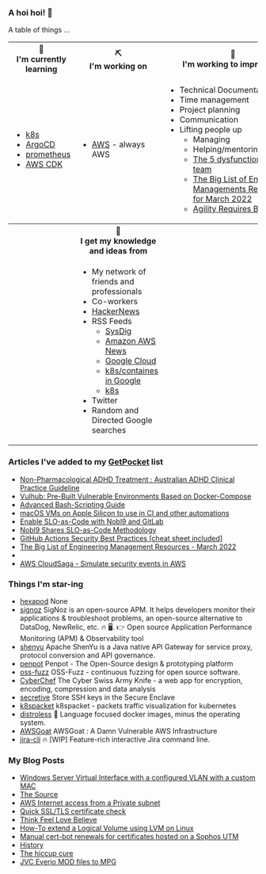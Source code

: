 ### A hoi hoi! 👋

A table of things ...

<table>
    <tr>
        <th>🌱<br/>I'm currently learning</th>
        <th>⛏<br/> I'm working on</th>
        <th>🚧<br/>I'm working to improve on</th>
    </tr>
    <tr>
        <td>
            <ul>
                <li><a href="https://kubernetes.io/">k8s</a></li>
                <li><a href="https://argoproj.github.io/">ArgoCD</a></li>
                <li><a href="https://prometheus.io/">prometheus</a></li>
                <li><a href="https://aws.amazon.com/cdk/">AWS CDK</a></li>
            </ul>
        </td>
        <td>
            <ul>
                <li><a href="https://aws.amazon.com/">AWS</a> - always AWS</li>
            </ul>
        </td>
        <td>
            <ul>
                <li>Technical Documentation</li>
                <li>Time management</li>
                <li>Project planning</li>
                <li>Communication</li>
                <li>Lifting people up
                    <ul>
                      <li>Managing</li>
                      <li>Helping/mentoring/coaching</li>
                      <li><a href="https://valid.com/5-dysfunctions-of-a-team/">The 5 dysfunctions of a team</a></li>
                      <li><a href="https://practicallyleading.dev/the-big-list-of-engineering-management-resources-march-2022">The Big List of Engineering Managements Resources - for March 2022</a></li>
                      <li><a href="https://www.industriallogic.com/blog/agility-requires-balance/">Agility Requires Balance</a></li>
                    </ul>
                </li>
            </ul>
        </td>
    </tr>
    <tr>
        <th>&nbsp;</th>
        <th>🏫<br/>I get my knowledge and ideas from</th>
        <th>&nbsp;</th>
    </tr>
    <tr>
        <td>&nbsp;</td>
        <td>
            <ul>
                <li>My network of friends and professionals</li>
                <li>Co-workers</li>
                <li><a href="https://news.ycombinator.com/">HackerNews</a></li>
                <li>RSS Feeds
                    <ul>
                        <li><a href="http://fetchrss.com/rss/5b4e9e358a93f8cc058b4567960404014.xml">SysDig</a></li>
                        <li><a href="https://aws.amazon.com/new/feed/">Amazon AWS News</a></li>
                        <li><a href="https://cloudblog.withgoogle.com/rss/">Google Cloud</a></li>
                        <li><a href="https://cloudblog.withgoogle.com/products/containers-kubernetes/rss/">k8s/containes in Google</a></li>
                        <li><a href="https://kubernetes.io/feed.xml">k8s</a></li>
                    </ul>
                </li>
                <li>Twitter</li>
                <li>Random and Directed Google searches</li>
            </ul>
        </td>
        <td>&nbsp;</td>
    </tr>
</table>

### Articles I've added to my [GetPocket](https://getpocket.com/) list

* [Non-Pharmacological ADHD Treatment : Australian ADHD Clinical Practice Guideline](https://adhdguideline.aadpa.com.au/non-pharmacological/)
* [Vulhub: Pre-Built Vulnerable Environments Based on Docker-Compose](https://news.ycombinator.com/item?id=32963636)
* [Advanced Bash-Scripting Guide](http://tldp.org/LDP/abs/html/)
* [macOS VMs on Apple Silicon to use in CI and other automations](https://github.com/cirruslabs/tart)
* [Enable SLO-as-Code with Nobl9 and GitLab](https://about.gitlab.com/blog/2022/05/09/enable-slos-as-code/)
* [Nobl9 Shares SLO-as-Code Methodology](https://devops.com/nobl9-shares-slo-as-code-methodology/)
* [GitHub Actions Security Best Practices [cheat sheet included]](https://blog.gitguardian.com/github-actions-security-cheat-sheet/)
* [The Big List of Engineering Management Resources - March 2022](https://practicallyleading.dev/the-big-list-of-engineering-management-resources-march-2022)
* [](https://docs.bridgecrew.io/docs/what-is-bridgecrew)
* [AWS CloudSaga - Simulate security events in AWS](https://github.com/awslabs/aws-cloudsaga)

### Things I'm star-ing

* [hexapod](https://github.com/MakeYourPet/hexapod)
  None
* [signoz](https://github.com/SigNoz/signoz)
  SigNoz is an open-source APM. It helps developers monitor their applications & troubleshoot problems, an open-source alternative to DataDog, NewRelic, etc. 🔥 🖥.   👉  Open source Application Performance Monitoring (APM) & Observability tool
* [shenyu](https://github.com/apache/shenyu)
  Apache ShenYu is a Java native API Gateway for service proxy, protocol conversion and API governance.
* [penpot](https://github.com/penpot/penpot)
  Penpot - The Open-Source design & prototyping platform
* [oss-fuzz](https://github.com/google/oss-fuzz)
  OSS-Fuzz - continuous fuzzing for open source software.
* [CyberChef](https://github.com/gchq/CyberChef)
  The Cyber Swiss Army Knife - a web app for encryption, encoding, compression and data analysis
* [secretive](https://github.com/maxgoedjen/secretive)
  Store SSH keys in the Secure Enclave
* [k8spacket](https://github.com/k8spacket/k8spacket)
  k8spacket - packets traffic visualization for kubernetes
* [distroless](https://github.com/GoogleContainerTools/distroless)
  🥑  Language focused docker images, minus the operating system.  
* [AWSGoat](https://github.com/ine-labs/AWSGoat)
  AWSGoat : A Damn Vulnerable AWS Infrastructure
* [jira-cli](https://github.com/ankitpokhrel/jira-cli)
  🔥 [WIP] Feature-rich interactive Jira command line.

### My Blog Posts

* [Windows Server Virtual Interface with a configured VLAN with a custom MAC](https://pgmac.net.au/technology/2019/12/23/windows-vlan.html)
* [The Source](https://pgmac.net.au/technology/2019/02/25/the-source.html)
* [AWS Internet access from a Private subnet](https://pgmac.net.au/technology/2018/09/03/aws-internet-private-subnets.html)
* [Quick SSL/TLS certificate check](https://pgmac.net.au/technology/2018/04/09/ssl-tls-check.html)
* [Think Feel Love Believe](https://pgmac.net.au/family/2017/11/03/think-feel-love-believe.html)
* [How-To extend a Logical Volume using LVM on Linux](https://pgmac.net.au/technology/2017/11/02/lmv-extend.html)
* [Manual cert-bot renewals for certificates hosted on a Sophos UTM](https://pgmac.net.au/technology/2017/08/30/cert-bot-renewal-sophos-utm.html)
* [History](https://pgmac.net.au/language/2017/08/19/history.html)
* [The hiccup cure](https://pgmac.net.au/no%20laughing%20matter/2017/05/28/the-hiccup-cure.html)
* [JVC Everio MOD files to MPG](https://pgmac.net.au/technology/2015/03/18/jvc-everio-mod-to-mpg.html)
